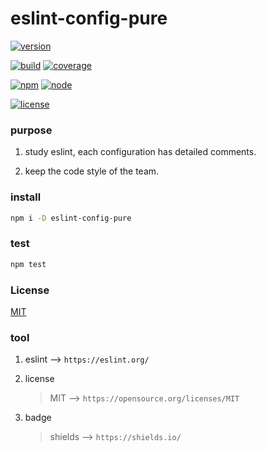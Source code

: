 # eslint-config-pure

[![version](https://img.shields.io/badge/version-v1.0.0-green.svg)](https://github.com/soonfy/eslint-config-pure)

[![build](https://img.shields.io/badge/build-passing-brightgreen.svg)](https://github.com/soonfy/eslint-config-pure)
[![coverage](https://img.shields.io/badge/coverage-100%25-brightgreen.svg)](https://github.com/soonfy/eslint-config-pure)

[![npm](https://img.shields.io/badge/npm-v5.0.0-orange.svg)](https://github.com/soonfy/eslint-config-pure)
[![node](https://img.shields.io/badge/node-%3E%3Dv8.0.0-orange.svg)](https://github.com/soonfy/eslint-config-pure)

[![license](https://img.shields.io/badge/license-MIT-blue.svg)](https://github.com/soonfy/eslint-config-pure)

### purpose

1. study eslint, each configuration has detailed comments.

2. keep the code style of the team.

### install

```bash
npm i -D eslint-config-pure
```

### test

```bash
npm test
```

### License

[MIT](LICENSE)

### tool

1. eslint --> `https://eslint.org/`

2. license

    > MIT --> `https://opensource.org/licenses/MIT`

3. badge

    > shields --> `https://shields.io/`

